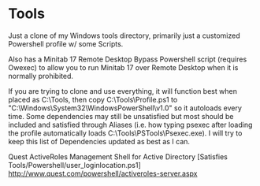 Tools
=====

Just a clone of my Windows tools directory, primarily just a customized Powershell profile w/ some Scripts.

Also has a Minitab 17 Remote Desktop Bypass Powershell script (requires Owexec) to allow you to run Minitab 17 over Remote Desktop when it is normally prohibited.

If you are trying to clone and use everything, it will function best when placed as C:\Tools, then copy C:\Tools\Profile.ps1 to "C:\Windows\System32\WindowsPowerShell\v1.0" so it autoloads every time. Some dependencies may still be unsatisfied but most should be included and satisfied through Aliases (i.e. how typing psexec after loading the profile automatically loads C:\Tools\PSTools\Psexec.exe). I will try to keep this list of Dependencies updated as best as I can.

Quest ActiveRoles Management Shell for Active Directory [Satisfies Tools/Powershell/user_loginlocation.ps1]
http://www.quest.com/powershell/activeroles-server.aspx
